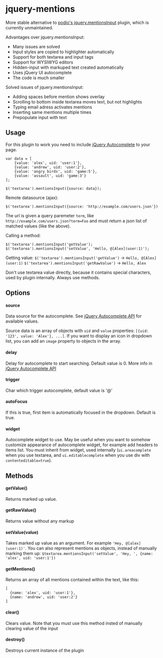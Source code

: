 jquery-mentions
===============
More stable alternative to [podio's jquery.mentionsInput](https://github.com/podio/jquery-mentions-input) plugin, which is currently unmaintained.

Advantages over jquery.mentionsInput:
- Many issues are solved
- Input styles are copied to highlighter automatically
- Support for both textarea and input tags
- Support for WYSIWYG editors
- Hidden-input with markuped text created automatically
- Uses jQuery UI autocomplete
- The code is much smaller

Solved issues of jquery.mentionsInput:
- Adding spaces before mention shows overlay
- Scrolling to bottom inside textarea moves text, but not highlights
- Typing email adress activates mentions
- Inserting same mentions multiple times
- Prepopulate input with text

## Usage
For this plugin to work you need to include [jQuery Autocomplete](http://jqueryui.com/autocomplete/) to your page.

```
var data = [
    {value: 'alex', uid: 'user:1'},
    {value: 'andrew', uid: 'user:2'},
    {value: 'angry birds', uid: 'game:5'},
    {value: 'assault', uid: 'game:3'}
];

$('textarea').mentionsInput({source: data});
```

Remote datasource (ajax):

```
$('textarea').mentionsInput({source: 'http://example.com/users.json'})
```
The url is given a query paremeter `term`, like `http://example.com/users.json?term=Foo` and must return a json list of matched values (like the above).

Calling a method:
```
$('textarea').mentionsInput('getValue');
$('textarea').mentionsInput('setValue', 'Hello, @[Alex](user:1)');
```

Getting value:
`$('textarea').mentionsInput('getValue')` -> `Hello, @[Alex](user:1)`
`$('textarea').mentionsInput('getRawValue')` -> `Hello, Alex`

Don't use textarea value directly, because it contains special characters, used by plugin internally. Always use methods.


## Options

#### source
  Data source for the autocomplete. See [jQuery Autocomplete API](http://api.jqueryui.com/autocomplete/#option-source) for available values.
  
  Source data is an array of objects with `uid` and `value` properties: `[{uid: '123', value: 'Alex'}, ...]`. If you want to display an icon in dropdown list, you can add an `image` property to objects in the array.
  
#### delay
  Delay for autocomplete to start searching. Default value is 0. More info in [jQuery Autocomplete API](http://api.jqueryui.com/autocomplete/#option-delay)
#### trigger
  Char which trigger autocomplete, default value is '@'

#### autoFocus
  If this is true, first item is automatically focused in the dropdown. Default is true.

#### widget
  Autocomplete widget to use. May be useful when you want to somehow customize appearance of autocomplete widget, for example add headers to items list. You must inherit from widget, used internally (`ui.areacomplete` when you use textarea, and `ui.editablecomplete` when you use div with `contenteditable=true`).

## Methods

#### getValue()
  Returns marked up value.

#### getRawValue()
  Returns value without any markup

#### setValue(value)
  Takes marked up value as an argument. For example `'Hey, @[alex](user:1)'`.
  You can also represent mentions as objects, instead of manually marking them up:
  `$textarea.mentionsInput('setValue', 'Hey, ', {name: 'alex', uid: 'user:1'})`

#### getMentions()
  Returns an array of all mentions contained within the text, like this:
  ```
  [
    {name: 'alex', uid: 'user:1'},
    {name: 'andrew', uid: 'user:2'}
  ]
  ```

#### clear()
  Clears value. Note that you must use this method insted of manually clearing value of the input

#### destroy()
  Destroys current instance of the plugin
